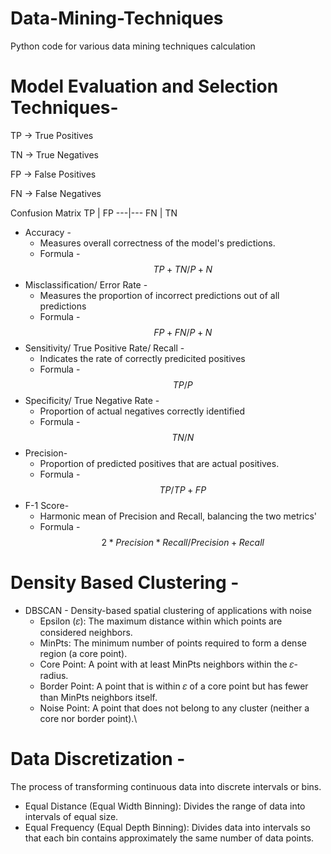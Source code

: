 # Data-Mining-Techniques
Python code for various data mining techniques calculation

# Model Evaluation and Selection Techniques- 
TP -> True Positives

TN -> True Negatives

FP -> False Positives 

FN -> False Negatives

Confusion Matrix 
 TP | FP
 ---|---
 FN | TN

* Accuracy -
  - Measures overall correctness of the model's predictions.
  - Formula - $$TP + TN / P+N$$
* Misclassification/ Error Rate -
  - Measures the proportion of incorrect predictions out of all predictions
  - Formula - $$FP+FN/ P+N$$
* Sensitivity/ True Positive Rate/ Recall -
    - Indicates the rate of correctly predicited positives
    - Formula - $$TP/P$$
* Specificity/ True Negative Rate -
    - Proportion of actual negatives correctly identified
    - Formula - $$TN/N$$
* Precision-
  - Proportion of predicted positives that are actual positives.
  - Formula - $$TP/TP+FP$$
* F-1 Score-
    - Harmonic mean of Precision and Recall, balancing the two metrics'
    - Formula - $$2 * Precision * Recall / Precision + Recall$$

# Density Based Clustering -
* DBSCAN - Density-based spatial clustering of applications with noise
  - Epsilon (𝜀): The maximum distance within which points are considered neighbors.
  - MinPts: The minimum number of points required to form a dense region (a core point).
  - Core Point: A point with at least MinPts neighbors within the 𝜀-radius.
  - Border Point: A point that is within 𝜀 of a core point but has fewer than MinPts neighbors itself.
  - Noise Point: A point that does not belong to any cluster (neither a core nor border point).\
 
# Data Discretization - 
The process of transforming continuous data into discrete intervals or bins. 

- Equal Distance (Equal Width Binning): Divides the range of data into intervals of equal size.
- Equal Frequency (Equal Depth Binning): Divides data into intervals so that each bin contains approximately the same number of data points.



